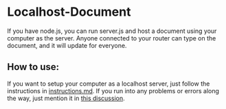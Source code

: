 # Localhost-Document
If you have node.js, you can run server.js and host a document using your computer as the server.  Anyone connected to your router can type on the document, and it will update for everyone.

## How to use:
If you want to setup your computer as a localhost server, just follow the instructions in [instructions.md]().  If you run into any problems or errors along the way, just mention it in [this discussion](https://github.com/WesleyMcGinn/Localhost-Document/discussions/1).
